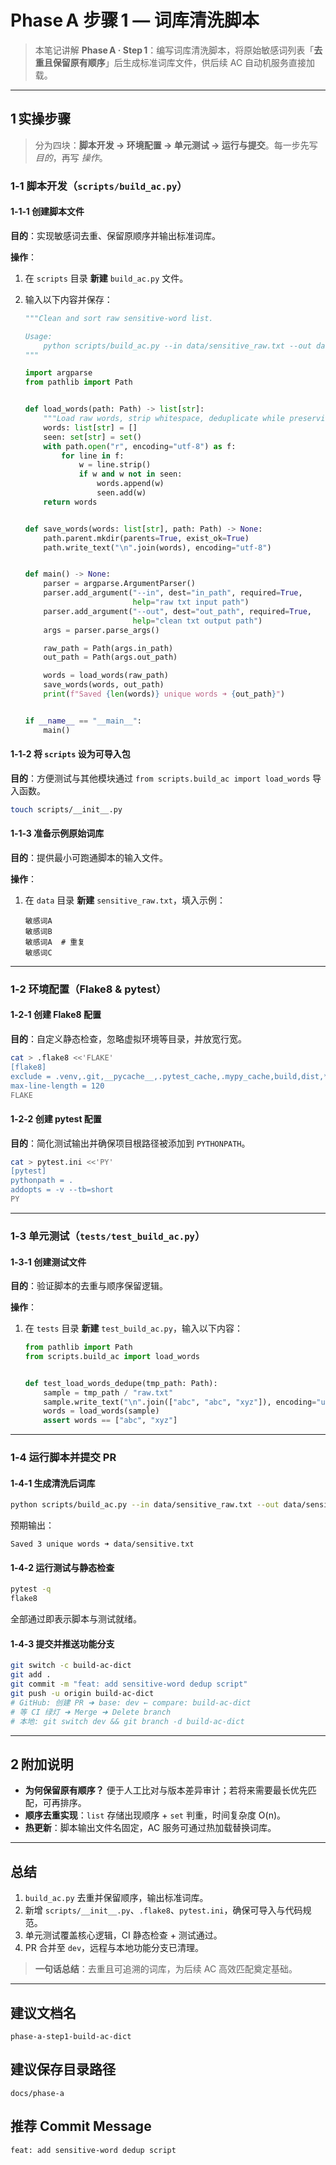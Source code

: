 # Phase A 步骤 1 — 词库清洗脚本

> 本笔记讲解 **Phase A · Step 1**：编写词库清洗脚本，将原始敏感词列表「**去重且保留原有顺序**」后生成标准词库文件，供后续 AC 自动机服务直接加载。

---

## 1 实操步骤

> 分为四块：**脚本开发 → 环境配置 → 单元测试 → 运行与提交**。每一步先写 *目的*，再写 *操作*。

### 1‑1 脚本开发（`scripts/build_ac.py`）

#### 1‑1‑1 创建脚本文件

**目的**：实现敏感词去重、保留原顺序并输出标准词库。

**操作**：

1. 在 `scripts` 目录 **新建** `build_ac.py` 文件。
2. 输入以下内容并保存：

   ```python
   """Clean and sort raw sensitive-word list.
   
   Usage:
       python scripts/build_ac.py --in data/sensitive_raw.txt --out data/sensitive.txt
   """
   
   import argparse
   from pathlib import Path
   
   
   def load_words(path: Path) -> list[str]:
       """Load raw words, strip whitespace, deduplicate while preserving order."""
       words: list[str] = []
       seen: set[str] = set()
       with path.open("r", encoding="utf‑8") as f:
           for line in f:
               w = line.strip()
               if w and w not in seen:
                   words.append(w)
                   seen.add(w)
       return words
   
   
   def save_words(words: list[str], path: Path) -> None:
       path.parent.mkdir(parents=True, exist_ok=True)
       path.write_text("\n".join(words), encoding="utf‑8")
   
   
   def main() -> None:
       parser = argparse.ArgumentParser()
       parser.add_argument("--in", dest="in_path", required=True,
                           help="raw txt input path")
       parser.add_argument("--out", dest="out_path", required=True,
                           help="clean txt output path")
       args = parser.parse_args()
   
       raw_path = Path(args.in_path)
       out_path = Path(args.out_path)
   
       words = load_words(raw_path)
       save_words(words, out_path)
       print(f"Saved {len(words)} unique words ➜ {out_path}")
   
   
   if __name__ == "__main__":
       main()
   ```

#### 1‑1‑2 将 `scripts` 设为可导入包

**目的**：方便测试与其他模块通过 `from scripts.build_ac import load_words` 导入函数。

```bash
touch scripts/__init__.py
```

#### 1‑1‑3 准备示例原始词库

**目的**：提供最小可跑通脚本的输入文件。

**操作**：

1. 在 `data` 目录 **新建** `sensitive_raw.txt`，填入示例：

   ```text
   敏感词A
   敏感词B
   敏感词A  # 重复
   敏感词C
   ```

---

### 1‑2 环境配置（Flake8 & pytest）

#### 1‑2‑1 创建 Flake8 配置

**目的**：自定义静态检查，忽略虚拟环境等目录，并放宽行宽。

```bash
cat > .flake8 <<'FLAKE'
[flake8]
exclude = .venv,.git,__pycache__,.pytest_cache,.mypy_cache,build,dist,*.egg-info
max-line-length = 120
FLAKE
```

#### 1‑2‑2 创建 pytest 配置

**目的**：简化测试输出并确保项目根路径被添加到 `PYTHONPATH`。

```bash
cat > pytest.ini <<'PY'
[pytest]
pythonpath = .
addopts = -v --tb=short
PY
```

---

### 1‑3 单元测试（`tests/test_build_ac.py`）

#### 1‑3‑1 创建测试文件

**目的**：验证脚本的去重与顺序保留逻辑。

**操作**：

1. 在 `tests` 目录 **新建** `test_build_ac.py`，输入以下内容：

   ```python
   from pathlib import Path
   from scripts.build_ac import load_words
   
   
   def test_load_words_dedupe(tmp_path: Path):
       sample = tmp_path / "raw.txt"
       sample.write_text("\n".join(["abc", "abc", "xyz"]), encoding="utf‑8")
       words = load_words(sample)
       assert words == ["abc", "xyz"]
   ```

---

### 1‑4 运行脚本并提交 PR

#### 1‑4‑1 生成清洗后词库

```bash
python scripts/build_ac.py --in data/sensitive_raw.txt --out data/sensitive.txt
```

预期输出：

```text
Saved 3 unique words ➜ data/sensitive.txt
```

#### 1‑4‑2 运行测试与静态检查

```bash
pytest -q
flake8
```

全部通过即表示脚本与测试就绪。

#### 1‑4‑3 提交并推送功能分支

```bash
git switch -c build-ac-dict
git add .
git commit -m "feat: add sensitive-word dedup script"
git push -u origin build-ac-dict
# GitHub: 创建 PR ➜ base: dev ← compare: build-ac-dict
# 等 CI 绿灯 ➜ Merge ➜ Delete branch
# 本地: git switch dev && git branch -d build-ac-dict
```

---

## 2 附加说明

* **为何保留原有顺序？** 便于人工比对与版本差异审计；若将来需要最长优先匹配，可再排序。
* **顺序去重实现**：`list` 存储出现顺序 + `set` 判重，时间复杂度 O(n)。
* **热更新**：脚本输出文件名固定，AC 服务可通过热加载替换词库。

---

## 总结

1. `build_ac.py` 去重并保留顺序，输出标准词库。
2. 新增 `scripts/__init__.py`、`.flake8`、`pytest.ini`，确保可导入与代码规范。
3. 单元测试覆盖核心逻辑，CI 静态检查 + 测试通过。
4. PR 合并至 `dev`，远程与本地功能分支已清理。

> **一句话总结**：去重且可追溯的词库，为后续 AC 高效匹配奠定基础。

---

## 建议文档名

`phase-a-step1-build-ac-dict`

## 建议保存目录路径

`docs/phase-a`

## 推荐 Commit Message

`feat: add sensitive-word dedup script`
